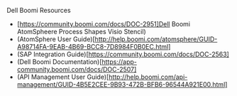 
Dell Boomi Resources
* [https://community.boomi.com/docs/DOC-2951]Dell Boomi AtomSpheere Process Shapes Visio Stencil)
* (AtomSphere User Guide)[http://help.boomi.com/atomsphere/GUID-A98714FA-9EAB-4B69-BCC8-7D8984F0B0EC.html]
* (SAP Integration Guide)[https://community.boomi.com/docs/DOC-2563]
* (Dell Boomi Documentation)[https://app-community.boomi.com/docs/DOC-2507]
* (API Management User Guide)[http://help.boomi.com/api-management/GUID-4B5E2CEE-9B93-472B-BFB6-96544A921E00.html]




